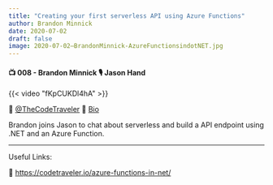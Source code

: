 ```yaml
---
title: "Creating your first serverless API using Azure Functions"
author: Brandon Minnick
date: 2020-07-02
draft: false
image: 2020-07-02–BrandonMinnick-AzureFunctionsindotNET.jpg
---
```


#### 📺 008 - Brandon Minnick 🎙️ Jason Hand

<!--more-->

{{< video "fKpCUKDl4hA" >}}


🔗 [@TheCodeTraveler](https://twitter.com/TheCodeTraveler)
🔗 [Bio](https://developer.microsoft.com/en-us/advocates/brandon-minnick)

Brandon joins Jason to chat about serverless and build a API endpoint using .NET and an Azure Function.

---

Useful Links:

🔗 https://codetraveler.io/azure-functions-in-net/
